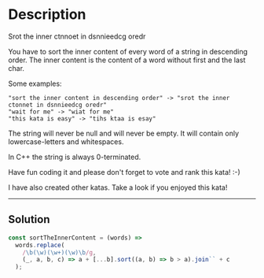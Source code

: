 # Description

Srot the inner ctnnoet in dsnnieedcg oredr

You have to sort the inner content of every word of a string in descending order.
The inner content is the content of a word without first and the last char.

Some examples:

```
"sort the inner content in descending order" -> "srot the inner ctonnet in dsnnieedcg oredr"
"wait for me" -> "wiat for me"
"this kata is easy" -> "tihs ktaa is esay"
```

The string will never be null and will never be empty.
It will contain only lowercase-letters and whitespaces.

In C++ the string is always 0-terminated.

Have fun coding it and please don't forget to vote and rank this kata! :-)

I have also created other katas. Take a look if you enjoyed this kata!

---

## Solution

```js
const sortTheInnerContent = (words) =>
  words.replace(
    /\b(\w)(\w+)(\w)\b/g,
    (_, a, b, c) => a + [...b].sort((a, b) => b > a).join`` + c
  );
```
